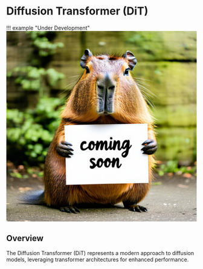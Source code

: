 # Diffusion Transformer (DiT)

!!! example "Under Development"
    ![Coming Soon](../assets/images/coming_soon.jpeg)

## Overview
The Diffusion Transformer (DiT) represents a modern approach to diffusion models, leveraging transformer architectures for enhanced performance.
